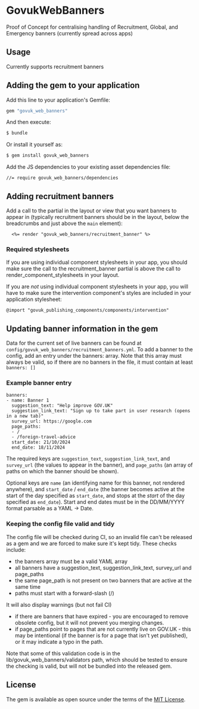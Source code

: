 # GovukWebBanners
Proof of Concept for centralising handling of Recruitment, Global, and Emergency
banners (currently spread across apps)

## Usage
Currently supports recruitment banners

## Adding the gem to your application
Add this line to your application's Gemfile:

```ruby
gem "govuk_web_banners"
```

And then execute:
```bash
$ bundle
```

Or install it yourself as:
```bash
$ gem install govuk_web_banners
```

Add the JS dependencies to your existing asset dependencies file:

```
//= require govuk_web_banners/dependencies
```

## Adding recruitment banners

Add a call to the partial in the layout or view that you want banners to appear
in (typically recruitment banners should be in the layout, below the breadcrumbs
and just above the `main` element):

```
  <%= render "govuk_web_banners/recruitment_banner" %>
```

### Required stylesheets

If you are using individual component stylesheets in your app, you should make
sure the call to the recruitment_banner partial is above the call to
render_component_stylesheets in your layout.

If you are _not_ using individual component stylesheets in your app, you will
have to make sure the intervention component's styles are included in your
application stylesheet:

`@import "govuk_publishing_components/components/intervention"`

## Updating banner information in the gem

Data for the current set of live banners can be found at
`config/govuk_web_banners/recruitment_banners.yml`. To add a banner to the
config, add an entry under the banners: array. Note that this array must always
be valid, so if there are no banners in the file, it must contain at least
`banners: []`

### Example banner entry

```
banners:
- name: Banner 1
  suggestion_text: "Help improve GOV.UK"
  suggestion_link_text: "Sign up to take part in user research (opens in a new tab)"
  survey_url: https://google.com
  page_paths:
  - /
  - /foreign-travel-advice
  start_date: 21/10/2024
  end_date: 18/11/2024
```

The required keys are `suggestion_text`, `suggestion_link_text`, and
`survey_url` (the values to appear in the banner), and `page_paths` (an array of
paths on which the banner should be shown).

Optional keys are `name` (an identifying name for this banner, not rendered
anywhere), and `start_date` / `end_date` (the banner becomes active at the start
of the day specified as `start_date`, and stops at the *start* of the day
specified as `end_date`). Start and end dates must be in the DD/MM/YYYY format
parsable as a YAML -> Date.

### Keeping the config file valid and tidy

The config file will be checked during CI, so an invalid file can't be released
as a gem and we are forced to make sure it's kept tidy. These checks include:

* the banners array must be a valid YAML array
* all banners have a suggestion_text, suggestion_link_text, survey_url and
  page_paths
* the same page_path is not present on two banners that are active at the same
  time
* paths must start with a forward-slash (/)

It will also display warnings (but not fail CI)

* if there are banners that have expired - you are encouraged to remove obsolete
  config, but it will not prevent you merging changes.
* if page_paths point to pages that are not currently live on GOV.UK - this may
  be intentional (if the banner is for a page that isn't yet published), or it
  may indicate a typo in the path.

Note that some of this validation code is in the
lib/govuk_web_banners/validators path, which should be tested to ensure the
checking is valid, but will not be bundled into the released gem.

## License
The gem is available as open source under the terms of the [MIT
License](https://opensource.org/licenses/MIT).

